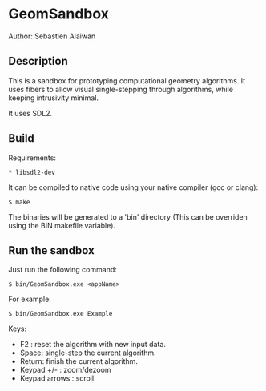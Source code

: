 # GeomSandbox

Author: Sebastien Alaiwan

Description
-----------

This is a sandbox for prototyping computational geometry algorithms.
It uses fibers to allow visual single-stepping through algorithms,
while keeping intrusivity minimal.

It uses SDL2.

Build
-----

Requirements:
```
* libsdl2-dev
```

It can be compiled to native code using your native compiler (gcc or clang):

```
$ make
```

The binaries will be generated to a 'bin' directory
(This can be overriden using the BIN makefile variable).

Run the sandbox
---------------

Just run the following command:

```
$ bin/GeomSandbox.exe <appName>
```

For example:

```
$ bin/GeomSandbox.exe Example
```

Keys:
* F2 : reset the algorithm with new input data.
* Space: single-step the current algorithm.
* Return: finish the current algorithm.
* Keypad +/- : zoom/dezoom
* Keypad arrows : scroll
